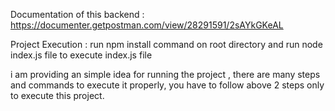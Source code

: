 Documentation of this backend : https://documenter.getpostman.com/view/28291591/2sAYkGKeAL

Project Execution :
run npm install command on root directory and run node index.js file to execute index.js file

i am providing an simple idea for running the project , there are many steps and commands to execute it properly, you have to follow above 2 steps only to execute this project.
